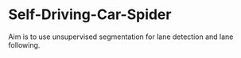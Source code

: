 # Self-Driving-Car-Spider
Aim is to use unsupervised segmentation for lane detection and lane following.
